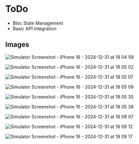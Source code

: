 # ToDo

- Bloc State Management
- Basic API integration

## Images


![Simulator Screenshot - iPhone 16 - 2024-12-31 at 18 04 59](https://github.com/user-attachments/assets/f6a18dd9-c2f5-4332-ab56-464b3e3c0d60)

![Simulator Screenshot - iPhone 16 - 2024-12-31 at 18 05 02](https://github.com/user-attachments/assets/5903d1a5-f262-4b7a-a3cc-e562b587fe2a)

![Simulator Screenshot - iPhone 16 - 2024-12-31 at 18 05 07](https://github.com/user-attachments/assets/9846f809-3b4a-484b-a361-69138acbfd2a)

![Simulator Screenshot - iPhone 16 - 2024-12-31 at 18 05 09](https://github.com/user-attachments/assets/432ce489-f13d-456f-8a6e-c6172052edd0)

![Simulator Screenshot - iPhone 16 - 2024-12-31 at 18 05 35](https://github.com/user-attachments/assets/af1c7807-1d60-43f6-9064-d7cbe33fa507)

![Simulator Screenshot - iPhone 16 - 2024-12-31 at 18 05 38](https://github.com/user-attachments/assets/03693d9c-59ed-4348-8696-e3819cf7aa53)

![Simulator Screenshot - iPhone 16 - 2024-12-31 at 18 09 07](https://github.com/user-attachments/assets/10560d66-eec2-4fa8-be41-6f70914dfc75)

![Simulator Screenshot - iPhone 16 - 2024-12-31 at 18 09 12](https://github.com/user-attachments/assets/39362a02-aa08-4ce0-9f16-7f3e37014c85)

![Simulator Screenshot - iPhone 16 - 2024-12-31 at 18 09 17](https://github.com/user-attachments/assets/b245d276-1051-4f13-b394-81dd3d696eca)
